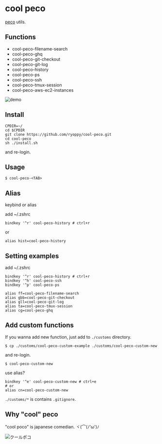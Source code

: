 # cool peco

[peco](https://github.com/peco/peco) utils.

## Functions

- cool-peco-filename-search
- cool-peco-ghq
- cool-peco-git-checkout
- cool-peco-git-log
- cool-peco-history
- cool-peco-ps
- cool-peco-ssh
- cool-peco-tmux-session
- cool-peco-aws-ec2-instances

![demo](./cool-peco-demo.gif)

## Install

```
CPDIR=~/
cd $CPDIR
git clone https://github.com/ryoppy/cool-peco.git
cd cool-peco
sh ./install.sh
```

and re-login.

## Usage

```
$ cool-peco-<TAB>
```

## Alias

keybind or alias

add ~/.zshrc

```
bindkey '^r' cool-peco-history # ctrl+r
```

or

```
alias hist=cool-peco-history
```

## Setting examples

add ~/.zshrc

```
bindkey '^r' cool-peco-history # ctrl+r
bindkey '^h' cool-peco-ssh
bindkey '^p' cool-peco-ps

alias ff=cool-peco-filename-search
alias gbb=cool-peco-git-checkout
alias gll=cool-peco-git-log
alias ta=cool-peco-tmux-session
alias cg=cool-peco-ghq
```


## Add custom functions

If you wanna add new function, just add to `./customs` directory.

```
$ cp ./customs/cool-peco-custom-example ./customs/cool-peco-custom-new
```

and re-login.

```
$ cool-peco-custom-new
```

use alias?

```
bindkey '^e' cool-peco-custom-new # ctrl+e
# or
alias cn=cool-peco-custom-new
```

`./customs/*` is contains `.gitignore`.

## Why "cool" peco

"cool poco" is japanese comedian. ヾ(⌒(ﾉ'ω')ﾉ

![クールポコ](./cool-poco.jpg)

